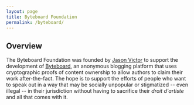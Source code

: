 ```yaml
---
layout: page
title: Byteboard Foundation
permalink: /byteboard/
---
```


## Overview 

The Byteboard Foundation was founded by [Jason Victor](https://jwvictor.github.io) to support the development of [Byteboard](https://www.byteboard.org), an anonymous blogging platform that uses cryptographic proofs of content ownership to allow authors to claim their work after-the-fact. The hope is to support the efforts of people who want to speak out in a way that may be socially unpopular or stigmatized -- even illegal -- in their jurisdiction without having to sacrifice their <em>droit d'artiste</em> and all that comes with it. 

